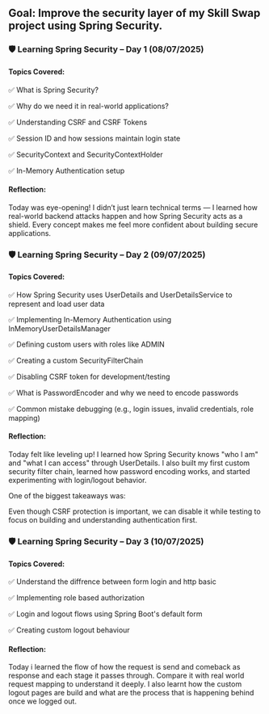 
## Goal: Improve the security layer of my Skill Swap project using Spring Security.
### 🛡️ Learning Spring Security – Day 1 (08/07/2025)
#### Topics Covered:
✅ What is Spring Security?

✅ Why do we need it in real-world applications?

✅ Understanding CSRF and CSRF Tokens

✅ Session ID and how sessions maintain login state

✅ SecurityContext and SecurityContextHolder

✅ In-Memory Authentication setup

#### Reflection:
Today was eye-opening! I didn’t just learn technical terms — I learned how real-world backend attacks happen and how Spring Security acts as a shield.
Every concept makes me feel more confident about building secure applications.

### 🛡️ Learning Spring Security – Day 2 (09/07/2025)
#### Topics Covered:
✅ How Spring Security uses UserDetails and UserDetailsService to represent and load user data

✅ Implementing In-Memory Authentication using InMemoryUserDetailsManager

✅ Defining custom users with roles like ADMIN

✅ Creating a custom SecurityFilterChain

✅ Disabling CSRF token for development/testing

✅ What is PasswordEncoder and why we need to encode passwords

✅ Common mistake debugging (e.g., login issues, invalid credentials, role mapping)

#### Reflection:
Today felt like leveling up! I learned how Spring Security knows "who I am" and "what I can access" through UserDetails.
I also built my first custom security filter chain, learned how password encoding works, and started experimenting with login/logout behavior.

One of the biggest takeaways was:

Even though CSRF protection is important, we can disable it while testing to focus on building and understanding authentication first.

### 🛡️ Learning Spring Security – Day 3 (10/07/2025)
#### Topics Covered:

✅ Understand the diffrence between form login and http basic

✅ Implementing role based authorization

✅ Login and logout flows using Spring Boot's default form

✅ Creating custom logout behaviour

#### Reflection:
Today i learned the flow of how the request is send and comeback as response and each stage it passes through. Compare it with real world request mapping to understand it deeply.
I also learnt how the custom logout pages are build and what are the process that is happening behind once we logged out.






